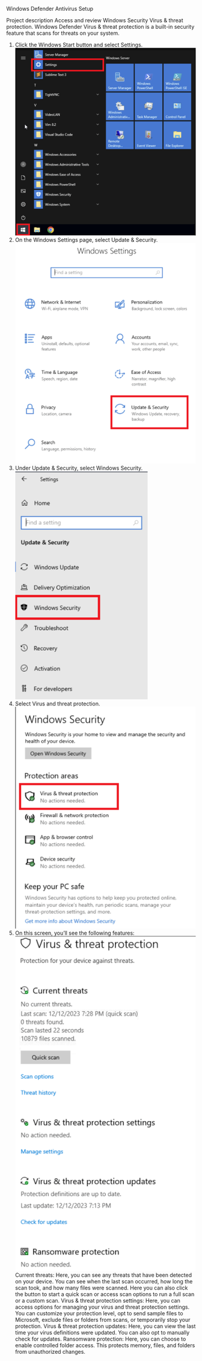 Windows Defender Antivirus Setup

Project description
Access and review Windows Security Virus & threat protection. Windows Defender Virus & threat protection is a built-in security feature that scans for threats on your system.

1. Click the Windows Start button and select Settings.
![Alt text](https://github.com/Bryan-Mahadeea/Win-Def-Ant/blob/main/1.png)
2. On the Windows Settings page, select Update & Security.
![Alt text](https://github.com/Bryan-Mahadeea/Win-Def-Ant/blob/main/2.png)
3. Under Update & Security, select Windows Security.
![Alt text](https://github.com/Bryan-Mahadeea/Win-Def-Ant/blob/main/3.png)
4. Select Virus and threat protection.
![Alt text](https://github.com/Bryan-Mahadeea/Win-Def-Ant/blob/main/4.png)
5. On this screen, you’ll see the following features:
![Alt text](https://github.com/Bryan-Mahadeea/Win-Def-Ant/blob/main/5.png)
Current threats: Here, you can see any threats that have been detected on your device. You can see when the last scan occurred, how long the scan took, and how many files were scanned. Here you can also click the button to start a quick scan or access scan options to run a full scan or a custom scan.
Virus & threat protection settings: Here, you can access options for managing your virus and threat protection settings. You can customize your protection level, opt to send sample files to Microsoft, exclude files or folders from scans, or temporarily stop your protection.
Virus & threat protection updates: Here, you can view the last time your virus definitions were updated. You can also opt to manually check for updates.
Ransomware protection: Here, you can choose to enable controlled folder access. This protects memory, files, and folders from unauthorized changes.
